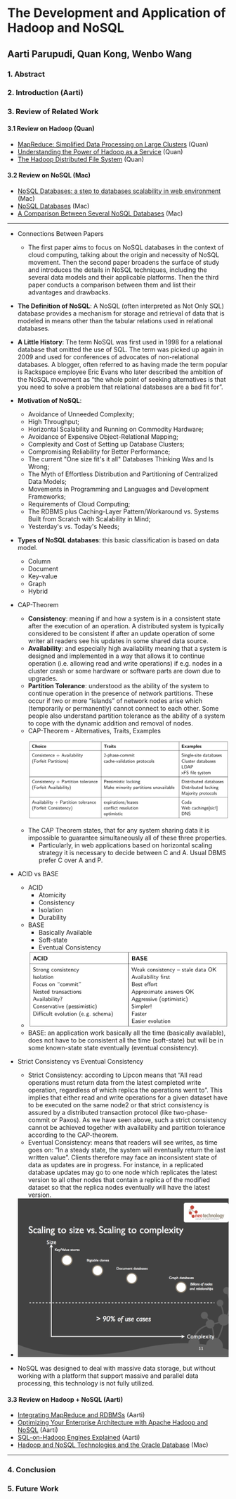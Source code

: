# The Development and Application of Hadoop and NoSQL 

## Aarti Parupudi, Quan Kong, Wenbo Wang

### 1. Abstract

### 2. Introduction (Aarti)




### 3. Review of Related Work

#### 3.1 Review on Hadoop (Quan)

* [MapReduce: Simplified Data Processing on Large Clusters](https://www.usenix.org/legacy/publications/library/proceedings/osdi04/tech/full_papers/dean/dean_html/index.html) (Quan)
* [Understanding the Power of Hadoop as a Service](https://docs.google.com/file/d/0BwMVEMCs7KRNNWIyT3hiRXhLWms/edit) (Quan)
* [The Hadoop Distributed File System](https://docs.google.com/file/d/0B2_4GOBGjarzTkdLZDBNbVdYTXM/edit) (Quan)


#### 3.2 Review on NoSQL (Mac)

* [NoSQL Databases: a step to databases scalability in web environment](https://docs.google.com/file/d/0B2_4GOBGjarzckFhYmxkODNkVUE/edit) (Mac)
* [NoSQL Databases](https://docs.google.com/file/d/0B2_4GOBGjarzaTdjcFhoODZVQWs/edit) (Mac)
* [A Comparison Between Several NoSQL Databases](https://docs.google.com/file/d/0B2_4GOBGjarzdnpWUk1GQjFndU0/edit?usp=drive_web) (Mac)

---

* Connections Between Papers
	* The first paper aims to focus on NoSQL databases in the context of cloud computing, talking about the origin and necessity of NoSQL movement. Then the second paper broadens the surface of study and introduces the details in NoSQL techniques, including the several data models and their applicable platforms. Then the third paper conducts a comparison between them and list their advantages and drawbacks. 


* **The Definition of NoSQL**: A NoSQL (often interpreted as Not Only SQL) database provides a mechanism for storage and retrieval of data that is modeled in means other than the tabular relations used in relational databases.


* **A Little History**: The term NoSQL was first used in 1998 for a relational database that omitted the use of SQL. The term was picked up again in 2009 and used for conferences of advocates of non-relational databases. A blogger, often referred to as having made the term popular is Rackspace employee Eric Evans who later described the ambition of the NoSQL movement as “the whole point of seeking alternatives is that you need to solve a problem that relational databases are a bad fit for”. 


* **Motivation of NoSQL**: 
	* Avoidance of Unneeded Complexity;
	* High Throughput;
	* Horizontal Scalability and Running on Commodity Hardware;
	* Avoidance of Expensive Object-Relational Mapping;
	* Complexity and Cost of Setting up Database Clusters;
	* Compromising Reliability for Better Performance;
	* The current "One size fit's it all" Databases Thinking Was and Is Wrong;
	* The Myth of Effortless Distribution and Partitioning of Centralized Data Models;
	* Movements in Programming and Languages and Development Frameworks;
	* Requirements of Cloud Computing;
	* The RDBMS plus Caching-Layer Pattern/Workaround vs. Systems Built from Scratch with Scalability in Mind;
	* Yesterday's vs. Today's Needs;


* **Types of NoSQL databases**: this basic classification is based on data model. 
	* Column
	* Document
	* Key-value
	* Graph
	* Hybrid


* CAP-Theorem
	* **Consistency**: meaning if and how a system is in a consistent state after the execution of an operation. A distributed system is typically considered to be consistent if after an update operation of some writer all readers see his updates in some shared data source.
	* **Availability**: and especially high availability meaning that a system is designed and implemented in a way that allows it to continue operation (i.e. allowing read and write operations) if e.g. nodes in a cluster crash or some hardware or software parts are down due to upgrades.
	* **Partition Tolerance**: understood as the ability of the system to continue operation in the presence of network partitions. These occur if two or more “islands” of network nodes arise which (temporarily or permanently) cannot connect to each other. Some people also understand partition tolerance as the ability of a system to cope with the dynamic addition and removal of nodes.
	* CAP-Theorem - Alternatives, Traits, Examples<p><img src="Content/cap_theorem.png"/></p>
	* The CAP Theorem states, that for any system sharing data it is impossible to guarantee simultaneously all of these three properties. 
		* Particularly, in web applications based on horizontal scaling strategy it is necessary to decide between C and A. Usual DBMS prefer C over A and P. 

* ACID vs BASE
	* ACID
		* Atomicity
		* Consistency
		* Isolation
		* Durability
	* BASE
		* Basically Available
		* Soft-state
		* Eventual Consistency
	* <img src="Content/ACID_vs_BASE.png" alt="ACID vs BASE" />
	* BASE: an application work basically all the time (basically available), does not have to be consistent all the time (soft-state) but will be in some known-state state eventually (eventual consistency).

* Strict Consistency vs Eventual Consistency
	* Strict Consistency: according to Lipcon means that “All read operations must return data from the latest completed write operation, regardless of which replica the operations went to”. This implies that either read and write operations for a given dataset have to be executed on the same node2 or that strict consistency is assured by a distributed transaction protocol (like two-phase-commit or Paxos). As we have seen above, such a strict consistency cannot be achieved together with availability and partition tolerance according to the CAP-theorem.
	* Eventual Consistency: means that readers will see writes, as time goes on: “In a steady state, the system will eventually return the last written value”. Clients therefore may face an inconsistent state of data as updates are in progress. For instance, in a replicated database updates may go to one node which replicates the latest version to all other nodes that contain a replica of the modified dataset so that the replica nodes eventually will have the latest version.

* <img src="Content/data_models.png" />

* NoSQL was designed to deal with massive data storage, but without working with a platform that support massive and parallel data processing, this technology is not fully utilized. 	

#### 3.3 Review on Hadoop + NoSQL (Aarti)

* [Integrating MapReduce and RDBMSs](https://docs.google.com/file/d/0B2_4GOBGjarzS09UbV8tTkR2ems/edit) (Aarti)
* [Optimizing Your Enterprise Architecture with Apache Hadoop and NoSQL](https://docs.google.com/file/d/0BwMVEMCs7KRNTjBCSzVQZ0E3OXc/edit) (Aarti)
* [SQL-on-Hadoop Engines Explained](https://docs.google.com/file/d/0BwMVEMCs7KRNb1hici14RV9XVnc/edit) (Aarti)
* [Hadoop and NoSQL Technologies and the Oracle Database](https://docs.google.com/file/d/0BwMVEMCs7KRNUDJwaWx2Y2VyXzA/edit) (Mac)

---

### 4. Conclusion

### 5. Future Work